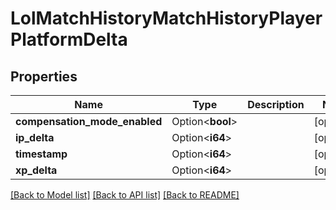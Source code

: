 # LolMatchHistoryMatchHistoryPlayerPlatformDelta

## Properties

Name | Type | Description | Notes
------------ | ------------- | ------------- | -------------
**compensation_mode_enabled** | Option<**bool**> |  | [optional]
**ip_delta** | Option<**i64**> |  | [optional]
**timestamp** | Option<**i64**> |  | [optional]
**xp_delta** | Option<**i64**> |  | [optional]

[[Back to Model list]](../README.md#documentation-for-models) [[Back to API list]](../README.md#documentation-for-api-endpoints) [[Back to README]](../README.md)


